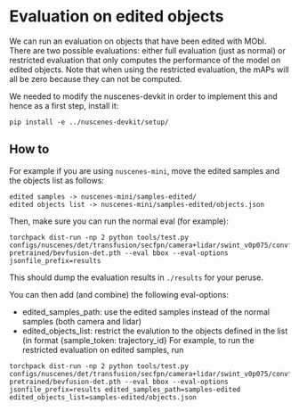 # Evaluation on edited objects

We can run an evaluation on objects that have been edited with MObI. There are two possible evaluations: either full evaluation (just as normal) or restricted evaluation that only computes the performance of the model on edited objects. Note that when using the restricted evaluation, the mAPs will all be zero because they can not be computed.

We needed to modify the nuscenes-devkit in order to implement this and hence as a first step, install it:
```
pip install -e ../nuscenes-devkit/setup/
```

## How to

For example if you are using `nuscenes-mini`, move the edited samples and the objects list as follows:
```
edited samples -> nuscenes-mini/samples-edited/
edited objects list -> nuscenes-mini/samples-edited/objects.json
```

Then, make sure you can run the normal eval (for example):
```
torchpack dist-run -np 2 python tools/test.py configs/nuscenes/det/transfusion/secfpn/camera+lidar/swint_v0p075/convfuser.yaml pretrained/bevfusion-det.pth --eval bbox --eval-options jsonfile_prefix=results
```
This should dump the evaluation results in `./results` for your peruse.

You can then add (and combine) the following eval-options:
- edited_samples_path: use the edited samples instead of the normal samples (both camera and lidar)
- edited_objects_list: restrict the evalution to the objects defined in the list (in format {sample_token: trajectory_id}
For example, to run the restricted evaluation on edited samples, run
```
torchpack dist-run -np 2 python tools/test.py configs/nuscenes/det/transfusion/secfpn/camera+lidar/swint_v0p075/convfuser.yaml pretrained/bevfusion-det.pth --eval bbox --eval-options jsonfile_prefix=results edited_samples_path=samples-edited edited_objects_list=samples-edited/objects.json
```
